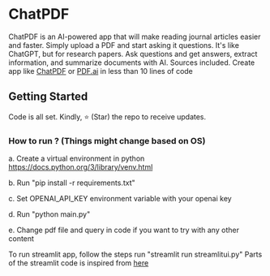 # ChatPDF
ChatPDF is an AI-powered app that will make reading journal articles easier and faster. Simply upload a PDF and start asking it questions. It's like ChatGPT, but for research papers.
Ask questions and get answers, extract information, and summarize documents with AI. Sources included.
Create app like [ChatPDF](https://www.chatpdf.com/) or [PDF.ai](https://pdf.ai/) in less than 10 lines of code

## Getting Started
Code is all set. Kindly, ⭐ (Star) the repo to receive updates.

### How to run ? (Things might change based on OS)
a. Create a virtual environment in python https://docs.python.org/3/library/venv.html

b. Run "pip install -r requirements.txt"

c. Set OPENAI_API_KEY environment variable with your openai key

d. Run "python main.py"

e. Change pdf file and query in code if you want to try with any other content

To run streamlit app, follow the steps run "streamlit run streamlitui.py"
Parts of the streamlit code is inspired from [here](https://github.com/viniciusarruda/chatpdf)
